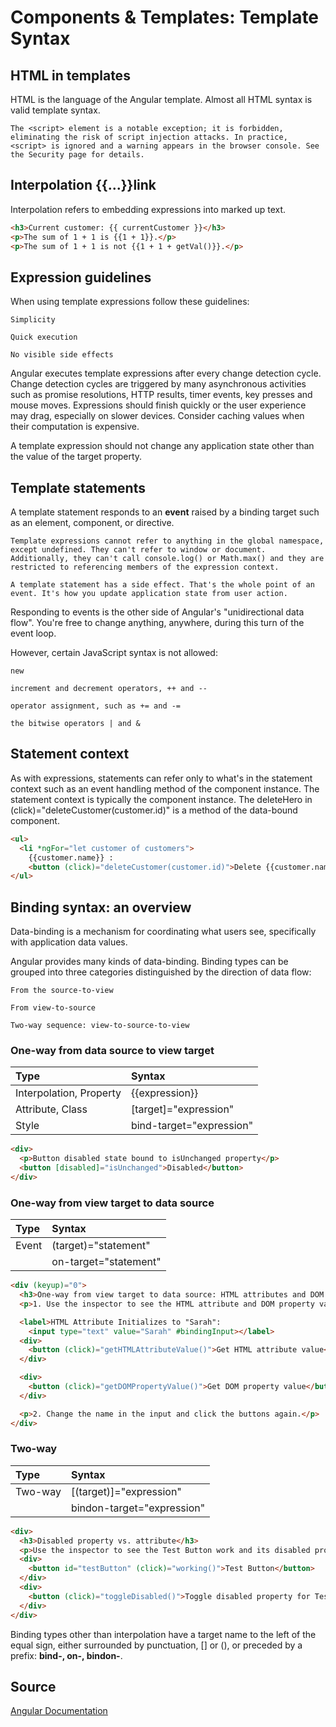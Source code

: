 # Components & Templates: Template Syntax

## HTML in templates
HTML is the language of the Angular template. Almost all HTML syntax is valid template syntax. 

    The <script> element is a notable exception; it is forbidden, eliminating the risk of script injection attacks. In practice, <script> is ignored and a warning appears in the browser console. See the Security page for details.

## Interpolation {{...}}link
Interpolation refers to embedding expressions into marked up text.
```html
<h3>Current customer: {{ currentCustomer }}</h3>
<p>The sum of 1 + 1 is {{1 + 1}}.</p>
<p>The sum of 1 + 1 is not {{1 + 1 + getVal()}}.</p>

```

## Expression guidelines
When using template expressions follow these guidelines:

    Simplicity
    
    Quick execution
    
    No visible side effects
    
Angular executes template expressions after every change detection cycle. Change detection cycles are triggered by many asynchronous activities such as promise resolutions, HTTP results, timer events, key presses and mouse moves.
Expressions should finish quickly or the user experience may drag, especially on slower devices. Consider caching values when their computation is expensive.

A template expression should not change any application state other than the value of the target property.

## Template statements
A template statement responds to an **event** raised by a binding target such as an element, component, or directive.

    Template expressions cannot refer to anything in the global namespace, except undefined. They can't refer to window or document. Additionally, they can't call console.log() or Math.max() and they are restricted to referencing members of the expression context.

    A template statement has a side effect. That's the whole point of an event. It's how you update application state from user action.
    
Responding to events is the other side of Angular's "unidirectional data flow". You're free to change anything, anywhere, during this turn of the event loop.

However, certain JavaScript syntax is not allowed:

    new
    
    increment and decrement operators, ++ and --
    
    operator assignment, such as += and -=
    
    the bitwise operators | and &

## Statement context
As with expressions, statements can refer only to what's in the statement context such as an event handling method of the component instance.
The statement context is typically the component instance. The deleteHero in (click)="deleteCustomer(customer.id)" is a method of the data-bound component.

```html
<ul>
  <li *ngFor="let customer of customers">
    {{customer.name}} :
    <button (click)="deleteCustomer(customer.id)">Delete {{customer.name}}</button></li>
</ul>

```

## Binding syntax: an overview
Data-binding is a mechanism for coordinating what users see, specifically with application data values.

Angular provides many kinds of data-binding. Binding types can be grouped into three categories distinguished by the direction of data flow:

    From the source-to-view
    
    From view-to-source
    
    Two-way sequence: view-to-source-to-view


### One-way from data source to view target

| Type  | Syntax  |
|:---|:---|
| Interpolation, Property  | {{expression}}  |
| Attribute, Class  | [target]="expression" |
| Style | bind-target="expression" |

```html
<div>
  <p>Button disabled state bound to isUnchanged property</p>
  <button [disabled]="isUnchanged">Disabled</button>
</div>

```

### One-way from view target to data source

| Type  | Syntax  |
|:---|:---|
| Event  | (target)="statement"  |
|  | on-target="statement" |

```html
<div (keyup)="0">
  <h3>One-way from view target to data source: HTML attributes and DOM properties</h3>
  <p>1. Use the inspector to see the HTML attribute and DOM property values. Click the buttons to log values to the console.</p>

  <label>HTML Attribute Initializes to "Sarah":
    <input type="text" value="Sarah" #bindingInput></label>
  <div>
    <button (click)="getHTMLAttributeValue()">Get HTML attribute value</button> Won't change.
  </div>

  <div>
    <button (click)="getDOMPropertyValue()">Get DOM property value</button> Changeable. Angular works with these.
  </div>

  <p>2. Change the name in the input and click the buttons again.</p>
</div>

```

### Two-way

| Type  | Syntax  |
|:---|:---|
| Two-way  | [(target)]="expression"  |
|  | bindon-target="expression" |

```html
<div>
  <h3>Disabled property vs. attribute</h3>
  <p>Use the inspector to see the Test Button work and its disabled property toggle.</p>
  <div>
    <button id="testButton" (click)="working()">Test Button</button>
  </div>
  <div>
    <button (click)="toggleDisabled()">Toggle disabled property for Test Button</button>
  </div>
</div>

```
Binding types other than interpolation have a target name to the left of the equal sign, either surrounded by punctuation, [] or (), or preceded by a prefix: **bind-, on-, bindon-**.



## Source
[Angular Documentation](https://angular.io/guide/template-syntax)
